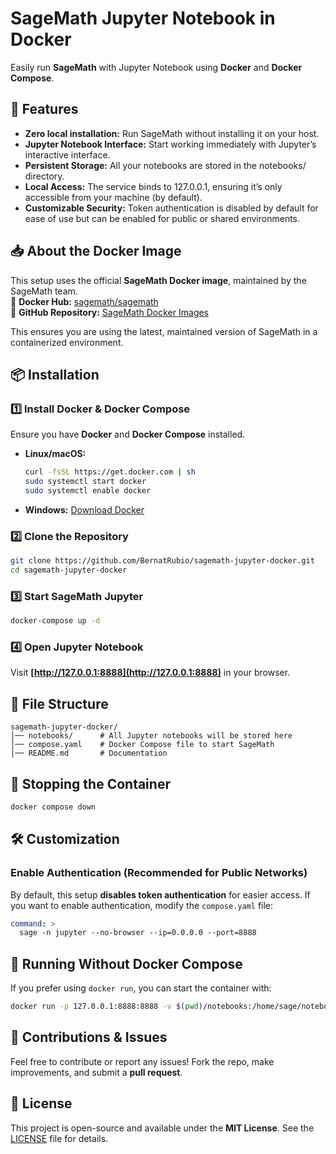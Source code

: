 # SageMath Jupyter Notebook in Docker

Easily run **SageMath** with Jupyter Notebook using **Docker** and **Docker Compose**.

## 🚀 Features
- **Zero local installation:**  Run SageMath without installing it on your host.
- **Jupyter Notebook Interface:** Start working immediately with Jupyter’s interactive interface.
- **Persistent Storage:** All your notebooks are stored in the notebooks/ directory.
- **Local Access:** The service binds to 127.0.0.1, ensuring it’s only accessible from your machine (by default).
- **Customizable Security:** Token authentication is disabled by default for ease of use but can be enabled for public or shared environments.

## 📥 About the Docker Image
This setup uses the official **SageMath Docker image**, maintained by the SageMath team.  
📌 **Docker Hub:** [sagemath/sagemath](https://hub.docker.com/r/sagemath/sagemath/)  
📌 **GitHub Repository:** [SageMath Docker Images](https://github.com/sagemath/docker-images)  

This ensures you are using the latest, maintained version of SageMath in a containerized environment.

## 📦 Installation

### **1️⃣ Install Docker & Docker Compose**
Ensure you have **Docker** and **Docker Compose** installed.

- **Linux/macOS:**  
  ```sh
  curl -fsSL https://get.docker.com | sh
  sudo systemctl start docker
  sudo systemctl enable docker
  ```
- **Windows:** [Download Docker](https://www.docker.com/products/docker-desktop/)

### **2️⃣ Clone the Repository**
```sh
git clone https://github.com/BernatRubio/sagemath-jupyter-docker.git
cd sagemath-jupyter-docker
```

### **3️⃣ Start SageMath Jupyter**
```sh
docker-compose up -d
```

### **4️⃣ Open Jupyter Notebook**
Visit **[http://127.0.0.1:8888](http://127.0.0.1:8888)** in your browser.

## 📂 File Structure
```
sagemath-jupyter-docker/
│── notebooks/      # All Jupyter notebooks will be stored here
│── compose.yaml    # Docker Compose file to start SageMath
│── README.md       # Documentation
```

## 🛑 Stopping the Container
```sh
docker compose down
```

## 🛠 Customization

### **Enable Authentication (Recommended for Public Networks)**
By default, this setup **disables token authentication** for easier access. If you want to enable authentication, modify the `compose.yaml` file:

```yaml
command: >
  sage -n jupyter --no-browser --ip=0.0.0.0 --port=8888
```

## 🐳 Running Without Docker Compose
If you prefer using `docker run`, you can start the container with:

```sh
docker run -p 127.0.0.1:8888:8888 -v $(pwd)/notebooks:/home/sage/notebooks sagemath/sagemath sage -n jupyterlab --no-browser --ip=0.0.0.0 --port=8888 --NotebookApp.token='' --NotebookApp.password='' --NotebookApp.notebook_dir='/home/sage/notebooks'
```

## 🎯 Contributions & Issues
Feel free to contribute or report any issues! Fork the repo, make improvements, and submit a **pull request**.

## 📜 License
This project is open-source and available under the **MIT License**.
See the [LICENSE](LICENSE) file for details.
